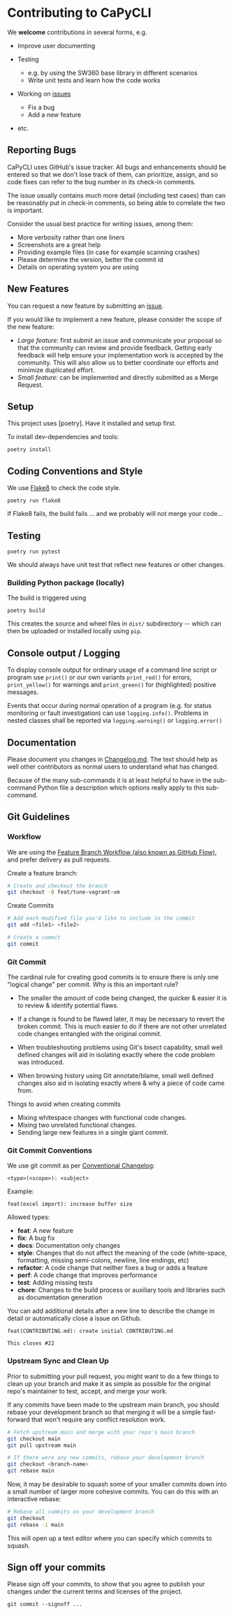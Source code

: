<!--
# SPDX-FileCopyrightText: (c) 2018-2024 Siemens
# SPDX-License-Identifier: MIT
-->

# Contributing to CaPyCLI

We **welcome** contributions in several forms, e.g.

* Improve user documenting

* Testing
  * e.g. by using the SW360 base library in different scenarios
  * Write unit tests and learn how the code works

* Working on [issues](https://github.com/sw360/capycli/issues)
  * Fix a bug
  * Add a new feature

* etc.

## Reporting Bugs

CaPyCLI uses GitHub's issue tracker. All bugs and enhancements should be
entered so that we don't lose track of them, can prioritize, assign, and so code
fixes can refer to the bug number in its check-in comments.

The issue usually contains much more detail (including test cases) than can be
reasonably put in check-in comments, so being able to correlate the two is
important.

Consider the usual best practice for writing issues, among them:

* More verbosity rather than one liners
* Screenshots are a great help
* Providing example files (in case for example scanning crashes)
* Please determine the version, better the commit id
* Details on operating system you are using

## New Features

You can request a new feature by submitting an [issue](https://github.com/sw360/capycli/issues/new).

If you would like to implement a new feature, please consider the scope of the new feature:

* *Large feature*: first submit an issue and communicate your proposal so that the community can
   review and provide feedback. Getting early feedback will help ensure your implementation work is
   accepted by the community. This will also allow us to better coordinate our efforts and minimize
   duplicated effort.
* *Small feature*: can be implemented and directly submitted as a Merge Request.

## Setup

This project uses [poetry]. Have it installed and setup first.

To install dev-dependencies and tools:

```shell
poetry install
```

## Coding Conventions and Style

We use [Flake8](https://flake8.pycqa.org/en/latest/) to check the code style.

```shell
poetry run flake8
```

If Flake8 fails, the build fails ... and we probably will not merge your code...

## Testing

```shell
poetry run pytest
```

We should always have unit test that reflect new features or other changes.

### Building Python package (locally)

The build is triggered using

```shell
poetry build
```

This creates the source and wheel files in ```dist/``` subdirectory -- which
can then be uploaded or installed locally using ```pip```.

## Console output / Logging

To display console output for ordinary usage of a command line script or program
use `print()` or our own variants `print_red()` for errors, `print_yellow()` for
warnings and `print_green()` for (highlighted) positive messages.

Events that occur during normal operation of a program (e.g. for status monitoring
or fault investigation) can use `logging.info()`. Problems in nested classes shall
be reported via `logging.warning()` or `logging.error()`

## Documentation

Please document you changes in [Changelog.md](Changelog.md). The text should help as well other contributors
as normal users to understand what has changed.

Because of the many sub-commands it is at least helpful to have in the sub-command Python file
a description which options really apply to this sub-command.

## Git Guidelines

### Workflow

We are using the [Feature Branch Workflow (also known as GitHub Flow)](https://guides.github.com/introduction/flow/),
and prefer delivery as pull requests.

Create a feature branch:

```sh
# Create and checkout the branch
git checkout -B feat/tune-vagrant-vm
```

Create Commits

```sh
# Add each modified file you'd like to include in the commit
git add <file1> <file2>

# Create a commit
git commit
```

### Git Commit

The cardinal rule for creating good commits is to ensure there is only one
"logical change" per commit. Why is this an important rule?

* The smaller the amount of code being changed, the quicker & easier it is to
  review & identify potential flaws.

* If a change is found to be flawed later, it may be necessary to revert the
  broken commit. This is much easier to do if there are not other unrelated
  code changes entangled with the original commit.

* When troubleshooting problems using Git's bisect capability, small well
  defined changes will aid in isolating exactly where the code problem was
  introduced.

* When browsing history using Git annotate/blame, small well defined changes
  also aid in isolating exactly where & why a piece of code came from.

Things to avoid when creating commits

* Mixing whitespace changes with functional code changes.
* Mixing two unrelated functional changes.
* Sending large new features in a single giant commit.

### Git Commit Conventions

We use git commit as per [Conventional Changelog](https://github.com/ajoslin/conventional-changelog):

```none
<type>(<scope>): <subject>
```

Example:

```none
feat(excel import): increase buffer size
```

Allowed types:

* **feat**: A new feature
* **fix**: A bug fix
* **docs**: Documentation only changes
* **style**: Changes that do not affect the meaning of the code (white-space, formatting, missing
  semi-colons, newline, line endings, etc)
* **refactor**: A code change that neither fixes a bug or adds a feature
* **perf**: A code change that improves performance
* **test**: Adding missing tests
* **chore**: Changes to the build process or auxiliary tools and libraries such as
  documentation generation

You can add additional details after a new line to describe the change in detail or automatically
close a issue on Github.

```none
feat(CONTRIBUTING.md): create initial CONTRIBUTING.md

This closes #22
```

### Upstream Sync and Clean Up

Prior to submitting your pull request, you might want to do a few things to clean up your branch
and make it as simple as possible for the original repo's maintainer to test, accept, and merge
your work.

If any commits have been made to the upstream main branch, you should rebase your development
branch so that merging it will be a simple fast-forward that won't require any conflict resolution
work.

```sh
# Fetch upstream main and merge with your repo's main branch
git checkout main
git pull upstream main

# If there were any new commits, rebase your development branch
git checkout <branch-name>
git rebase main
```

Now, it may be desirable to squash some of your smaller commits down into a small number of larger
more cohesive commits. You can do this with an interactive rebase:

```sh
# Rebase all commits on your development branch
git checkout
git rebase -i main
```

This will open up a text editor where you can specify which commits to squash.

## Sign off your commits

Please sign off your commits,
to show that you agree to publish your changes under the current terms and licenses of the project.

```shell
git commit --signoff ...
```
